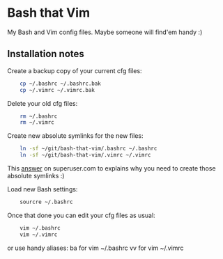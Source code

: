 # Bash that Vim

My Bash and Vim config files. Maybe someone will find'em handy :)


## Installation notes

Create a backup copy of your current cfg files:
```bash
    cp ~/.bashrc ~/.bashrc.bak
    cp ~/.vimrc ~/.vimrc.bak
```

Delete your old cfg files:
```bash
    rm ~/.bashrc 
    rm ~/.vimrc
```

Create new absolute symlinks for the new files:
```bash
    ln -sf ~/git/bash-that-vim/.bashrc ~/.bashrc
    ln -sf ~/git/bash-that-vim/.vimrc ~/.vimrc
```
This [answer](http://superuser.com/a/422477) on superuser.com to explains why 
you need to create those absolute symlinks :)


Load new Bash settings:
```bash
    sourcre ~/.bashrc
```

Once that done you can edit your cfg files as usual:
```bash
    vim ~/.bashrc 
    vim ~/.vimrc
```

or use handy aliases:
ba for vim ~/.bashrc
vv for vim ~/.vimrc

